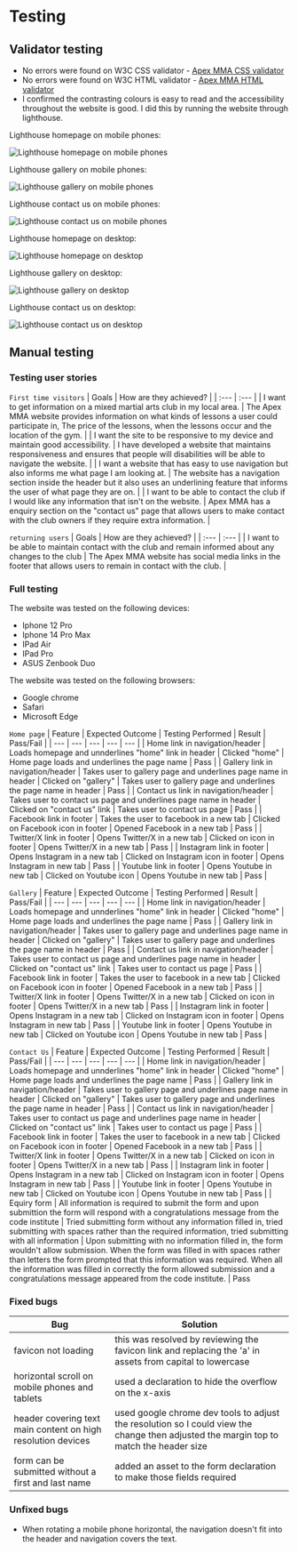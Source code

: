 # Testing
## Validator testing
* No errors were found on W3C CSS validator - [Apex MMA CSS validator](https://jigsaw.w3.org/css-validator/validator?uri=https%3A%2F%2Fregan-boreland.github.io%2FApexMMA%2F&profile=css3svg&usermedium=all&warning=1&vextwarning=&lang=en)
* No errors were found on W3C HTML validator - [Apex MMA HTML validator](https://regan-boreland.github.io/ApexMMA/)
* I confirmed the contrasting colours is easy to read and the accessibility throughout the website is good. I did this by running the website through lighthouse.

Lighthouse homepage on mobile phones:

![Lighthouse homepage on mobile phones](assets/images/testing-images/ApexMMA%20home%20(mobile).png)

Lighthouse gallery on mobile phones:

![Lighthouse gallery on mobile phones](assets/images/testing-images/ApexMMA%20gallery%20(mobile).png)

Lighthouse contact us on mobile phones:

![Lighthouse contact us on mobile phones](assets/images/testing-images/ApexMMA%20contact%20us%20(mobile).png)

Lighthouse homepage on desktop:

![Lighthouse homepage on desktop](assets/images/testing-images/ApexMMA%20home%20(desktop).png)

Lighthouse gallery on desktop:

![Lighthouse gallery on desktop](assets/images/testing-images/ApexMMA%20gallery%20(desktop).png)

Lighthouse contact us on desktop:

![Lighthouse contact us on desktop](assets/images/testing-images/ApexMMA%20contact%20us%20(desktop).png)


## Manual testing

### Testing user stories
`First time visitors`
| Goals | How are they achieved? |
| :--- | :--- |
| I want to get information on a mixed martial arts club in my local area. | The Apex MMA website provides information on what kinds of lessons a user could participate in, The price of the lessons, when the lessons occur and the location of the gym. |
| I want the site to be responsive to my device and maintain good accessibility. | I have developed a website that maintains responsiveness and ensures that people will disabilities will be able to navigate the website. |
| I want a website that has easy to use navigation but also informs me what page I am looking at. | The website has a navigation section inside the header but it also uses an underlining feature that informs the user of what page they are on.  |
| I want to be able to contact the club if I would like any information that isn't on the website. | Apex MMA has a enquiry section on the "contact us" page that allows users to make contact with the club owners if they require extra information. |

`returning users`
| Goals | How are they achieved? |
| :--- | :--- |
| I want to be able to maintain contact with the club and remain informed about any changes to the club | The Apex MMA website has social media links in the footer that allows users to remain in contact with the club. | 


### Full testing
The website was tested on the following devices:
* Iphone 12 Pro 
* Iphone 14 Pro Max 
* IPad Air 
* IPad Pro
* ASUS Zenbook Duo

The website was tested on the following browsers:
* Google chrome
* Safari 
* Microsoft Edge

`Home page`
| Feature | Expected Outcome | Testing Performed | Result | Pass/Fail |
| --- | --- | --- | --- | --- |
| Home link in navigation/header | Loads homepage and unnderlines "home" link in header | Clicked "home" | Home page loads and underlines the page name | Pass |
| Gallery link in navigation/header | Takes user to gallery page and underlines page name in header | Clicked on "gallery" | Takes user to gallery page and underlines the page name in header | Pass |
| Contact us link in navigation/header | Takes user to contact us page and underlines page name in header | Clicked on "contact us" link | Takes user to contact us page | Pass |
| Facebook link in footer | Takes the user to facebook in a new tab | Clicked on Facebook icon in footer | Opened Facebook in a new tab | Pass |
| Twitter/X link in footer | Opens Twitter/X in a new tab | Clicked on icon in footer | Opens Twitter/X in a new tab | Pass |
| Instagram link in footer | Opens Instagram in a new tab | Clicked on Instagram icon in footer | Opens Instagram in new tab | Pass |
| Youtube link in footer | Opens Youtube in new tab | Clicked on Youtube icon | Opens Youtube in new tab | Pass |

`Gallery`
| Feature | Expected Outcome | Testing Performed | Result | Pass/Fail |
| --- | --- | --- | --- | --- |
| Home link in navigation/header | Loads homepage and unnderlines "home" link in header | Clicked "home" | Home page loads and underlines the page name | Pass |
| Gallery link in navigation/header | Takes user to gallery page and underlines page name in header | Clicked on "gallery" | Takes user to gallery page and underlines the page name in header | Pass |
| Contact us link in navigation/header | Takes user to contact us page and underlines page name in header | Clicked on "contact us" link | Takes user to contact us page | Pass |
| Facebook link in footer | Takes the user to facebook in a new tab | Clicked on Facebook icon in footer | Opened Facebook in a new tab | Pass |
| Twitter/X link in footer | Opens Twitter/X in a new tab | Clicked on icon in footer | Opens Twitter/X in a new tab | Pass |
| Instagram link in footer | Opens Instagram in a new tab | Clicked on Instagram icon in footer | Opens Instagram in new tab | Pass |
| Youtube link in footer | Opens Youtube in new tab | Clicked on Youtube icon | Opens Youtube in new tab | Pass |

`Contact Us`
| Feature | Expected Outcome | Testing Performed | Result | Pass/Fail |
| --- | --- | --- | --- | --- |
| Home link in navigation/header | Loads homepage and unnderlines "home" link in header | Clicked "home" | Home page loads and underlines the page name | Pass |
| Gallery link in navigation/header | Takes user to gallery page and underlines page name in header | Clicked on "gallery" | Takes user to gallery page and underlines the page name in header | Pass |
| Contact us link in navigation/header | Takes user to contact us page and underlines page name in header | Clicked on "contact us" link | Takes user to contact us page | Pass |
| Facebook link in footer | Takes the user to facebook in a new tab | Clicked on Facebook icon in footer | Opened Facebook in a new tab | Pass |
| Twitter/X link in footer | Opens Twitter/X in a new tab | Clicked on icon in footer | Opens Twitter/X in a new tab | Pass |
| Instagram link in footer | Opens Instagram in a new tab | Clicked on Instagram icon in footer | Opens Instagram in new tab | Pass |
| Youtube link in footer | Opens Youtube in new tab | Clicked on Youtube icon | Opens Youtube in new tab | Pass |
| Equiry form | All information is required to submit the form and upon submittion the form will respond with a congratulations message from the code institute | Tried submitting form without any information filled in, tried submitting with spaces rather than the required information, tried submitting with all information | Upon submitting with no information filled in, the form wouldn't allow submission. When the form was filled in with spaces rather than letters the form prompted that this information was required. When all the information was filled in correctly the form allowed submission and a congratulations message appeared from the code institute. | Pass


### Fixed bugs
| Bug | Solution |
| ---| ---|
| favicon not loading | this was resolved by reviewing the favicon link and replacing the 'a' in assets from capital to lowercase |
| horizontal scroll on mobile phones and tablets | used a declaration to hide the overflow on the x-axis |
| header covering text main content on high resolution devices | used google chrome dev tools to adjust the resolution so I could view the change then adjusted the margin top to match the header size |
| form can be submitted without a first and last name | added an asset to the form declaration to make those fields required |

### Unfixed bugs 
* When rotating a mobile phone horizontal, the navigation doesn't fit into the header and navigation covers the text.
